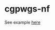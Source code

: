 # cgpwgs-nf

<!-- This README.md is the single page user documentation for this pipeline. -->

See example [here][template]

[template]: https://github.com/lifebit-ai/mutational-signature-aggregation-nf/blob/missing-folder-fix/docs/README.md

<!-- For Sphinx doc, This option will be auto rendered help() section from Nextflow main.nf in the doc build -->


<!------------------
Build of this doc in github handle by - .github/workflows/build-deploy-doc.yml

To build this doc locally follow these steps.

Needs to have installed - 
1. sphinx
2. sphinx-rtd-theme
3. nextflow

Supposing your currently in base directory of the pipeline -
```
cd docs && bash src/pre-build.sh
cp README.md src
cd src && make html 
```
index.html will be generated in `docs/src/build/html` folder
-->